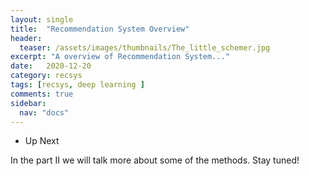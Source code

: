 ```yaml
---
layout: single
title:  "Recommendation System Overview"
header:
  teaser: /assets/images/thumbnails/The_little_schemer.jpg
excerpt: "A overview of Recommendation System..."
date:   2020-12-20
category: recsys
tags: [recsys, deep learning ]
comments: true
sidebar:
  nav: "docs"
---
```




- Up Next

In the part II we will talk more about some of the methods. Stay tuned!






